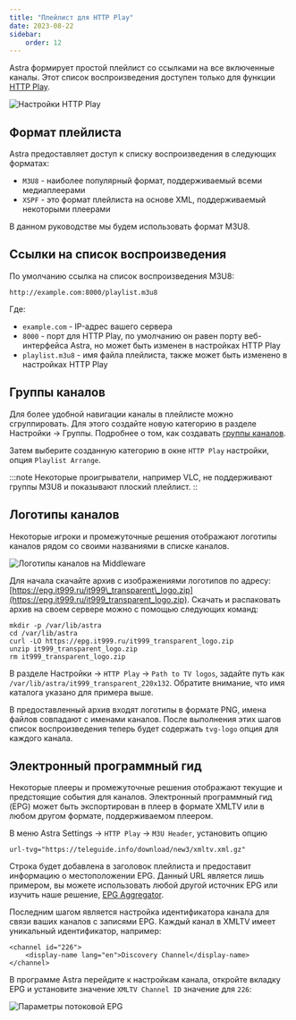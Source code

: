 ```yaml
---
title: "Плейлист для HTTP Play"
date: 2023-08-22
sidebar:
    order: 12
---
```


Astra формирует простой плейлист со ссылками на все включенные каналы. Этот список воспроизведения доступен только для функции [HTTP Play](/ru/astra/delivery/http-hls/http-play).

![Настройки HTTP Play](https://cdn.cesbo.com/help/astra/delivery/http-hls/playlist/http-play.png)

## Формат плейлиста[](/ru/astra/delivery/http-hls/playlist#playlist-format)

Astra предоставляет доступ к списку воспроизведения в следующих форматах:

- `M3U8` - наиболее популярный формат, поддерживаемый всеми медиаплеерами
- `XSPF` - это формат плейлиста на основе XML, поддерживаемый некоторыми плеерами

В данном руководстве мы будем использовать формат M3U8.

## Ссылки на список воспроизведения[](/ru/astra/delivery/http-hls/playlist#links-to-the-playlist)

По умолчанию ссылка на список воспроизведения M3U8:

```
http://example.com:8000/playlist.m3u8
```

Где:

- `example.com` - IP-адрес вашего сервера
- `8000` - порт для HTTP Play, по умолчанию он равен порту веб-интерфейса Astra, но может быть изменен в настройках HTTP Play
- `playlist.m3u8` - имя файла плейлиста, также может быть изменено в настройках HTTP Play

## Группы каналов[](/ru/astra/delivery/http-hls/playlist#channel-groups)

Для более удобной навигации каналы в плейлисте можно сгруппировать. Для этого создайте новую категорию в разделе Настройки -> Группы. Подробнее о том, как создавать [группы каналов](/ru/astra/admin-guide/settings/channel-groups).

Затем выберите созданную категорию в окне `HTTP Play` настройки, опция `Playlist Arrange`.

:::note Некоторые проигрыватели, например VLC, не поддерживают группы M3U8 и показывают плоский плейлист. ::

## Логотипы каналов[](/ru/astra/delivery/http-hls/playlist#channel-logos)

Некоторые игроки и промежуточные решения отображают логотипы каналов рядом со своими названиями в списке каналов.

![Логотипы каналов на Middleware](https://cdn.cesbo.com/help/astra/delivery/http-hls/playlist/mw.jpg)

Для начала скачайте архив с изображениями логотипов по адресу: [https://epg.it999.ru/it999\_transparent\_logo.zip](https://epg.it999.ru/it999_transparent_logo.zip). Скачать и распаковать архив на своем сервере можно с помощью следующих команд:

```
mkdir -p /var/lib/astra
cd /var/lib/astra
curl -LO https://epg.it999.ru/it999_transparent_logo.zip
unzip it999_transparent_logo.zip
rm it999_transparent_logo.zip
```

В разделе Настройки -> `HTTP Play` -> `Path to TV logos`, задайте путь как `/var/lib/astra/it999_transparent_220x132`. Обратите внимание, что имя каталога указано для примера выше.

В предоставленный архив входят логотипы в формате PNG, имена файлов совпадают с именами каналов. После выполнения этих шагов список воспроизведения теперь будет содержать `tvg-logo` опция для каждого канала.

## Электронный программный гид[](/ru/astra/delivery/http-hls/playlist#electronic-program-guide)

Некоторые плееры и промежуточные решения отображают текущие и предстоящие события для каналов. Электронный программный гид (EPG) может быть экспортирован в плеер в формате XMLTV или в любом другом формате, поддерживаемом плеером.

В меню Astra Settings -> `HTTP Play` -> `M3U Header`, установить опцию

```
url-tvg="https://teleguide.info/download/new3/xmltv.xml.gz"
```

Строка будет добавлена в заголовок плейлиста и предоставит информацию о местоположении EPG. Данный URL является лишь примером, вы можете использовать любой другой источник EPG или изучить наше решение, [EPG Aggregator](/ru/astra/admin-guide/stream/epg).

Последним шагом является настройка идентификатора канала для связи ваших каналов с записями EPG. Каждый канал в XMLTV имеет уникальный идентификатор, например:

```
<channel id="226">
    <display-name lang="en">Discovery Channel</display-name>
</channel>
```

В программе Astra перейдите к настройкам канала, откройте вкладку EPG и установите значение `XMLTV Channel ID` значение для `226`:

![Параметры потоковой EPG](https://cdn.cesbo.com/help/astra/delivery/http-hls/playlist/stream-epg.png)

